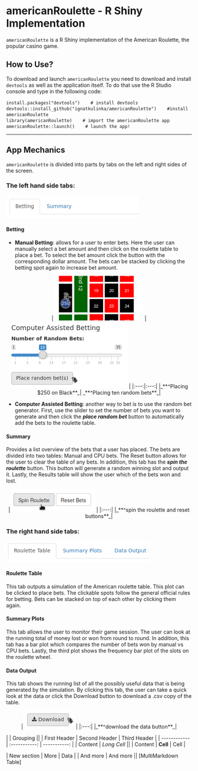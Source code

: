 # americanRoulette - R Shiny Implementation
`americanRoulette` is a R Shiny implementation of the American Roulette, the popular casino game. 


## How to Use?
To download and launch `americanRoulette` you need to download and install `devtools` as well as the application itself. To do that use the R Studio console and type in the following code:

    install.packages("devtools")    # install devtools
    devtools::install_github("ignatkulinka/americanRoulette")    #install americanRoulette
    library(americanRoulette)    # import the americanRoulette app
    americanRoulette::launch()    # launch the app!

---
## App Mechanics
`americanRoulette` is divided into parts by tabs on the left and right sides of the screen.

### The left hand side tabs:

![left hand side tabs](images/lhs_tabs.png)

#### Betting


* **Manual Betting**: allows for a user to enter bets. Here the user can manually select a bet amount and then click on the roulette table to place a bet. To select the bet amount click the button with the corresponding dollar amount. The bets can be stacked by clicking the betting spot again to increase bet amount. 

<p align="center">
  |<img src="images/250_black.png"> | <img src="images/placing_ten.png"> |
  |:---:|:---:|
  |_**^Placing $250 on Black**_| _**^Placing ten random bets**_|
</p>


* **Computer Assisted Betting**: another way to bet is to use the random bet generator. First, use the slider to set the number of bets you want to generate and then click the _**place random bet**_ button to automatically add the bets to the roulette table. 


#### Summary
Provides a list overview of the bets that a user has placed. The bets are divided into two tables: Manual and CPU bets. The Reset button allows for the user to clear the table of any bets. In addition, this tab has the _**spin the roulette**_ button. This button will generate a random winning slot and output it. Lastly, the Results table will show the user which of the bets won and lost.  

<p align="center">
  |<img src="images/spin_reset.png"> |
  |:---:|
  |_**^spin the roulette and reset buttons**_|
</p>

### The right hand side tabs:

![right hand side tabs](images/rhs_tabs.png)

#### Roulette Table
This tab outputs a simulation of the American roulette table. This plot can be clicked to place bets. The clickable spots follow the general official rules for betting. Bets can be stacked on top of each other by clicking them again.

#### Summary Plots
This tab allows the user to monitor their game session. The user can look at the running total of money lost or won from round to round. In addition, this tab has a bar plot which compares the number of bets won by manual vs CPU bets. Lastly, the third plot shows the frequency bar plot of the slots on the roulette wheel. 

#### Data Output
This tab shows the running list of all the possibly useful data that is being generated by the simulation. By clicking this tab, the user can take a quick look at the data or click the Download button to download a .csv copy of the table.

<p align="center">
  |<img src="images/download_data.png"> |
  |:---:|
  |_**^download the data button**_|
</p>

|              |          Grouping           ||
| First Header | Second Header | Third Header |
| ------------ | :-----------: | -----------: |
| Content      |          *Long Cell*        ||
| Content      |   **Cell**    |         Cell |

| New section  |     More      |         Data |
| And more     |            And more         ||
[MultiMarkdown Table]

